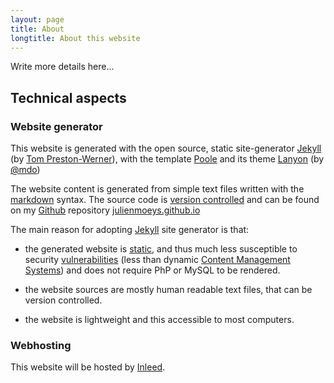 ```yaml
---
layout: page
title: About
longtitle: About this website
---
```


Write more details here...



Technical aspects
-----------------

### Website generator

This website is generated with the open source, static site-generator 
[Jekyll][] (by [Tom Preston-Werner][]), with the template [Poole][] 
and its theme [Lanyon][] (by [@mdo][mdo])

The website content is generated from simple text files written 
with the [markdown][] syntax. The source code is 
[version controlled][Software_versioning] and can be found on my 
[Github][] repository [julienmoeys.github.io][]

The main reason for adopting [Jekyll][] site generator is that:

*   the generated website is [static][Static_web_page], and thus 
    much less susceptible to security [vulnerabilities][Vulnerability] 
    (less than dynamic [Content Management Systems][CMS]) and does 
    not require PhP or MySQL to be rendered.

*   the website sources are mostly human readable text files, that 
    can be version controlled.

*   the website is lightweight and this accessible to most 
    computers.


### Webhosting

This website will be hosted by [Inleed][].



<!-- List of links -->
[Jekyll]:             http://jekyllrb.com/            "Jekyll static site generator"
[Poole]:              http://getpoole.com/            "The Poole template for Jekyll"
[Lanyon]:             http://lanyon.getpoole.com/     "A theme for Jekyll-Poole"
[mdo]:                https://github.com/mdo          "Mark Otto (Poole creator)"
[Tom Preston-Werner]: http://tom.preston-werner.com/  "Tom Preston-Werner (Jekyll creator)"
[Inleed]:             http://www.inleed.se/           "Inleed webhotell"
[markdown]:           http://daringfireball.net/projects/markdown/ "Markdown text-to-HTML conversion tool for web writers"
[julienmoeys.github.io]: https://github.com/julienmoeys/julienmoeys.github.io "Website repository"
[Github]:             http://github.com               "Github web-based repository hosting service"
[Static_web_page]:    http://en.wikipedia.org/wiki/Static_web_page  "Static web page (Wikipedia)"
[Software_versioning]: http://en.wikipedia.org/wiki/Software_versioning  "Software versioning (Wikipedia)"
[Vulnerability]:      http://en.wikipedia.org/wiki/Vulnerability_%28computing%29  "Vulnerability - computing (Wikipedia)"
[CMS]:                http://en.wikipedia.org/wiki/Content_management_system  "Content management system (Wikipedia)"

